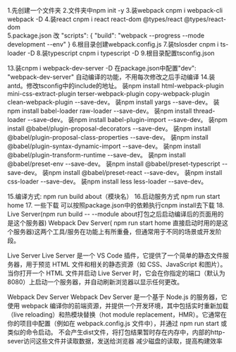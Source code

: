 1.先创建一个文件夹
2.文件夹中npm init -y
3.装webpack cnpm i webpack-cli webpack -D
4.装react cnpm i react react-dom @types/react @types/react-dom  
5.package.json 改 "scripts": { "build": "webpack --progress --mode development --env" }
6.根目录创建webpack.config.js
7.装tslosder cnpm i ts-loader -D
8.装typescript   cnpm i typescript -D
9.根目录配置tsconfig.json

13.装cnpm i webpack-dev-server -D  在package.json中配置"dev": "webpack-dev-server"
   自动编译的功能，不用每次修改之后手动编译
14.装antd。修改tsconfig中的include的地址。
装npm install html-webpack-plugin mini-css-extract-plugin terser-webpack-plugin copy-webpack-plugin clean-webpack-plugin --save-dev。
装npm install yargs --save-dev。
装npm install babel-loader raw-loader --save-dev。
装npm install thread-loader --save-dev。
装npm install babel-plugin-import --save-dev。
装npm install @babel/plugin-proposal-decorators --save-dev。
装npm install @babel/plugin-proposal-class-properties --save-dev。
装npm install @babel/plugin-syntax-dynamic-import --save-dev。
装npm install @babel/plugin-transform-runtime --save-dev。
装npm install @babel/preset-env --save-dev。
装npm install @babel/preset-typescript --save-dev。
装npm install @babel/preset-react --save-dev。
装npm install css-loader --save-dev。
装npm install less less-loader --save-dev。



15.编译方式: npm run build about（模块名）
16.启动服务方式  npm run start home
17. 一些下载 可以按照package.json中的依赖执行cnpm install去下载
18. Live Server(npm run build -- --module about打包之后启动编译后的页面用的是这个服务器)   Webpack Dev Server( npm run start home 直接启动时用的是这个服务器)这两个工具/服务在功能上有所重叠，但通常用于不同的场景或开发阶段。

Live Server
Live Server 是一个 VS Code 插件，它提供了一个简单的静态文件服务器，用于预览 HTML 文件和相关的静态资源（如 CSS、JavaScript 和图片）。当你打开一个 HTML 文件并启动 Live Server 时，它会在你指定的端口（默认为 8080）上启动一个服务器，并自动刷新浏览器以显示任何更改。

Webpack Dev Server
Webpack Dev Server 是一个基于 Node.js 的服务器，它使用 webpack 编译你的前端资源，并提供一个开发环境，其中包括实时重新加载（live reloading）和热模块替换（hot module replacement，HMR）。它通常在你的项目中配置（例如在 webpack.config.js 文件中），并通过 npm run start 或类似的命令启动。 不会产生dist文件，将打包结果暂时存在内存中，内部的http-sever访问这些文件并读取数据，发送给浏览器 减少磁盘的读取，提高构建效率
